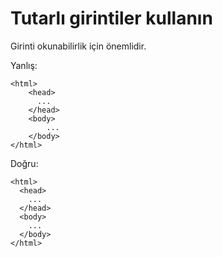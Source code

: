 # Tutarlı girintiler kullanın

Girinti okunabilirlik için önemlidir.

Yanlış:

```
<html>
	<head>
  	  ...
	</head>
    <body>
        ...
    </body>
</html>
```

Doğru:

```
<html>
  <head>
    ...
  </head>
  <body>
    ...
  </body>
</html>
```
